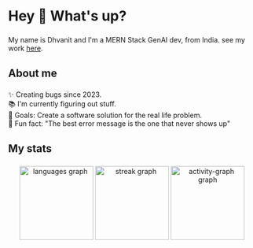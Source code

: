 <h1 align="left">Hey 👋 What's up?</h1>

###

<p align="left">My name is Dhvanit and I'm a MERN Stack GenAI dev, from India. see my work <a target="blank" href="https://dhvanitmonpara.in">here</a>.</p>

###

<h2 align="left">About me</h2>

###

<p align="left">✨ Creating bugs since 2023.<br>📚 I'm currently figuring out stuff. <br>🎯 Goals: Create a software solution for the real life problem.<br>🎲 Fun fact: "The best error message is the one that never shows up"</p>

###

<h2 align="left">My stats</h2>

###

<div align="center">
  <img src="https://github-readme-stats.vercel.app/api/top-langs?username=Dhvanitmonpara&locale=en&hide_title=false&layout=compact&card_width=320&langs_count=8&theme=dracula&hide_border=false&order=2" height="150" alt="languages graph"  />
  <img src="https://streak-stats.demolab.com?user=Dhvanitmonpara&locale=en&mode=daily&theme=dracula&hide_border=false&border_radius=5&order=3" height="150" alt="streak graph"  />
  <img src="https://github-readme-activity-graph.vercel.app/graph?username=Dhvanitmonpara&radius=16&theme=react&area=true&order=5" height="150" alt="activity-graph graph"  />
</div>

###
 
